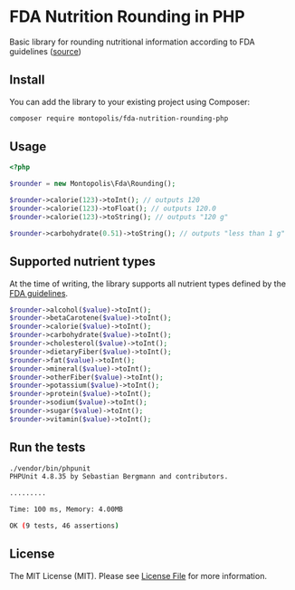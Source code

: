 # FDA Nutrition Rounding in PHP

Basic library for rounding nutritional information according to FDA guidelines ([source](https://www.fda.gov/Food/GuidanceRegulation/GuidanceDocumentsRegulatoryInformation/LabelingNutrition/ucm064932.htm))

## Install

You can add the library to your existing project using Composer:

```bash
composer require montopolis/fda-nutrition-rounding-php
```

## Usage

```php
<?php

$rounder = new Montopolis\Fda\Rounding();

$rounder->calorie(123)->toInt(); // outputs 120
$rounder->calorie(123)->toFloat(); // outputs 120.0
$rounder->calorie(123)->toString(); // outputs "120 g"

$rounder->carbohydrate(0.51)->toString(); // outputs "less than 1 g"
```

## Supported nutrient types

At the time of writing, the library supports all nutrient types defined by the [FDA guidelines](https://www.fda.gov/Food/GuidanceRegulation/GuidanceDocumentsRegulatoryInformation/LabelingNutrition/ucm064932.htm).

 ```php
 $rounder->alcohol($value)->toInt();
 $rounder->betaCarotene($value)->toInt();
 $rounder->calorie($value)->toInt();
 $rounder->carbohydrate($value)->toInt();
 $rounder->cholesterol($value)->toInt();
 $rounder->dietaryFiber($value)->toInt();
 $rounder->fat($value)->toInt();
 $rounder->mineral($value)->toInt();
 $rounder->otherFiber($value)->toInt();
 $rounder->potassium($value)->toInt();
 $rounder->protein($value)->toInt();
 $rounder->sodium($value)->toInt();
 $rounder->sugar($value)->toInt();
 $rounder->vitamin($value)->toInt();
 ```

## Run the tests

```bash
./vendor/bin/phpunit
PHPUnit 4.8.35 by Sebastian Bergmann and contributors.

.........

Time: 100 ms, Memory: 4.00MB

OK (9 tests, 46 assertions)
```

## License

The MIT License (MIT). Please see [License File](LICENSE.md) for more information.